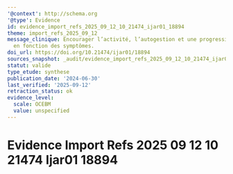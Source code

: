 ```yaml
---
'@context': http://schema.org
'@type': Evidence
id: evidence_import_refs_2025_09_12_10_21474_ijar01_18894
theme: import_refs_2025_09_12
message_clinique: Encourager l’activité, l’autogestion et une progression graduée
  en fonction des symptômes.
doi_url: https://doi.org/10.21474/ijar01/18894
sources_snapshot: _audit/evidence_import_refs_2025_09_12_10_21474_ijar01_18894.json
statut: valide
type_etude: synthese
publication_date: '2024-06-30'
last_verified: '2025-09-12'
retraction_status: ok
evidence_level:
  scale: OCEBM
  value: unspecified
---
```

# Evidence Import Refs 2025 09 12 10 21474 Ijar01 18894

